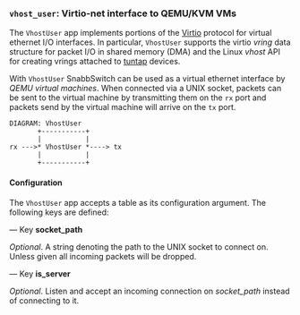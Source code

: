 ### `vhost_user`: Virtio-net interface to QEMU/KVM VMs

The `VhostUser` app implements portions of the
[Virtio](http://ozlabs.org/~rusty/virtio-spec/virtio-paper.pdf) protocol
for virtual ethernet I/O interfaces. In particular, `VhostUser` supports
the virtio *vring* data structure for packet I/O in shared memory (DMA)
and the Linux *vhost* API for creating vrings attached to
[tuntap](https://www.kernel.org/doc/Documentation/networking/tuntap.txt)
devices.

With `VhostUser` SnabbSwitch can be used as a virtual ethernet interface
by *QEMU virtual machines*. When connected via a UNIX socket, packets can
be sent to the virtual machine by transmitting them on the `rx` port and
packets send by the virtual machine will arrive on the `tx` port.

    DIAGRAM: VhostUser
           +-----------+
           |           |
    rx --->* VhostUser *----> tx
           |           |
           +-----------+

#### Configuration

The `VhostUser` app accepts a table as its configuration argument. The
following keys are defined:

— Key **socket_path**

*Optional*. A string denoting the path to the UNIX socket to connect
on. Unless given all incoming packets will be dropped.

— Key **is_server**

*Optional*. Listen and accept an incoming connection on *socket_path*
instead of connecting to it.

